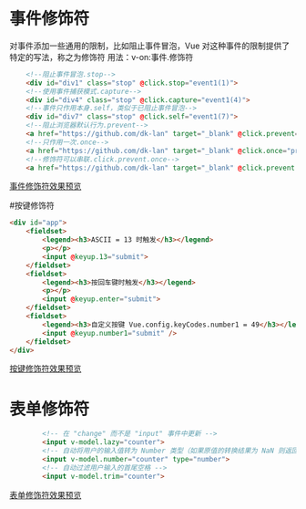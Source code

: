 # 事件修饰符
对事件添加一些通用的限制，比如阻止事件冒泡，Vue 对这种事件的限制提供了特定的写法，称之为修饰符
用法：v-on:事件.修饰符

```html
    <!--阻止事件冒泡.stop-->
    <div id="div1" class="stop" @click.stop="event1(1)">
    <!--使用事件捕获模式.capture-->
    <div id="div4" class="stop" @click.capture="event1(4)">
    <!--事件只作用本身.self，类似于已阻止事件冒泡-->
    <div id="div7" class="stop" @click.self="event1(7)">
    <!--阻止浏览器默认行为.prevent-->
    <a href="https://github.com/dk-lan" target="_blank" @click.prevent="prevent">dk's github</a>
    <!--只作用一次.once-->
    <a href="https://github.com/dk-lan" target="_blank" @click.once="prevent">dk's github</a>
    <!--修饰符可以串联.click.prevent.once-->
    <a href="https://github.com/dk-lan" target="_blank" @click.prevent.once="prevent">dk's github</a>
```
[事件修饰符效果预览](https://github.com/CoyleCyq/coylecyq.github.io/tree/master/Vue/VueBasic/Modifiers/eventModifiers.html)

#按键修饰符
```html
<div id="app">
    <fieldset>
        <legend><h3>ASCII = 13 时触发</h3></legend>
        <p></p>
        <input @keyup.13="submit">  
    </fieldset>
    <fieldset>
        <legend><h3>按回车键时触发</h3></legend>
        <p></p>
        <input @keyup.enter="submit">
    </fieldset> 
    <fieldset>
        <legend><h3>自定义按键 Vue.config.keyCodes.number1 = 49</h3></legend>
        <input @keyup.number1="submit" />       
    </fieldset> 
</div>
```
[按键修饰符效果预览](https://github.com/CoyleCyq/coylecyq.github.io/tree/master/Vue/VueBasic/Modifiers/keypress.html)

# 表单修饰符
```html
        <!-- 在 "change" 而不是 "input" 事件中更新 -->
        <input v-model.lazy="counter">  
        <!-- 自动将用户的输入值转为 Number 类型（如果原值的转换结果为 NaN 则返回原值） -->
        <input v-model.number="counter" type="number">          
        <!-- 自动过滤用户输入的首尾空格 -->
        <input v-model.trim="counter">  
```
[表单修饰符效果预览](https://github.com/CoyleCyq/coylecyq.github.io/tree/master/Vue/VueBasic/Modifiers/form.html)